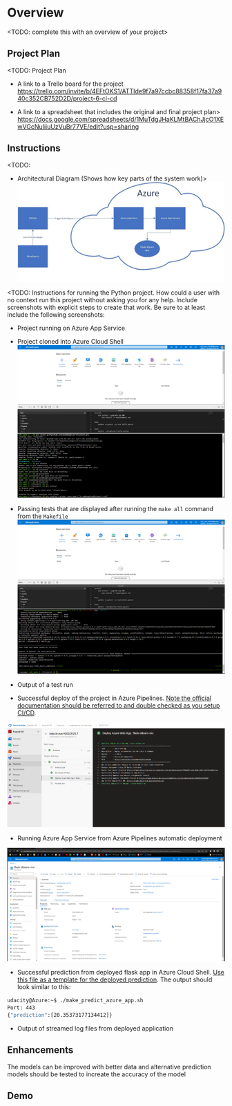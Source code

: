 # Overview

<TODO: complete this with an overview of your project>

## Project Plan
<TODO: Project Plan

* A link to a Trello board for the project
https://trello.com/invite/b/4EFtOKS1/ATTIde9f7a97ccbc88358f17fa37a940c352CB752D2D/project-6-ci-cd

* A link to a spreadsheet that includes the original and final project plan>
https://docs.google.com/spreadsheets/d/1MuTdgJHaKLMtBAChJjcO1XEwVGcNuIiiuUzVuBr77VE/edit?usp=sharing

## Instructions

<TODO:  
* Architectural Diagram (Shows how key parts of the system work)>
![image](https://github.com/msabbaghian/udacityproject6/raw/main/Screenshots/Architecture.jpg)

<TODO:  Instructions for running the Python project.  How could a user with no context run this project without asking you for any help.  Include screenshots with explicit steps to create that work. Be sure to at least include the following screenshots:

* Project running on Azure App Service

* Project cloned into Azure Cloud Shell
![image](https://github.com/msabbaghian/udacityproject6/raw/main/Screenshots/Clone_repo.png)

* Passing tests that are displayed after running the `make all` command from the `Makefile`
![image](https://github.com/msabbaghian/udacityproject6/raw/main/Screenshots/Pass_test_CI.png)

* Output of a test run

* Successful deploy of the project in Azure Pipelines.  [Note the official documentation should be referred to and double checked as you setup CI/CD](https://docs.microsoft.com/en-us/azure/devops/pipelines/ecosystems/python-webapp?view=azure-devops).

![image](https://github.com/msabbaghian/udacityproject6/raw/main/Screenshots/Successfull_deploy.png)

* Running Azure App Service from Azure Pipelines automatic deployment

![image](https://github.com/msabbaghian/udacityproject6/raw/main/Screenshots/Running_webapp.png)

* Successful prediction from deployed flask app in Azure Cloud Shell.  [Use this file as a template for the deployed prediction](https://github.com/udacity/nd082-Azure-Cloud-DevOps-Starter-Code/blob/master/C2-AgileDevelopmentwithAzure/project/starter_files/flask-sklearn/make_predict_azure_app.sh).
The output should look similar to this:

```bash
udacity@Azure:~$ ./make_predict_azure_app.sh
Port: 443
{"prediction":[20.35373177134412]}
```

* Output of streamed log files from deployed application

> 

## Enhancements
The models can be improved with better data and alternative prediction models should be tested to increate the accuracy of the model
  

## Demo 




